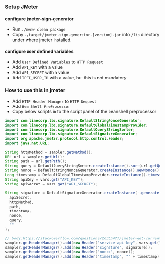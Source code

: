 ### Setup JMeter
#### configure jmeter-sign-generator
* Run `./mvnw clean package`
* Copy `./target/jmeter-sign-generator-[version].jar` into `/lib` directory under where jmeter installed.

#### configure user defined variables
* Add `User Defined Variables` to `HTTP Request`
* Add `API_KEY` with a value
* Add `API_SECRET` with a value
* Add `TEST_USER_ID` with a value, but this is not mandatory

### How to use this in jmeter
* Add `HTTP Header Manager` to `HTTP Request`
* Add `BeanShell PreProcessor`
* Copy below scripts in to the script panel of the beanshell preprocessor
```java
import com.linecorp.lbd.signature.DefaultStringNonceGenerator;
import com.linecorp.lbd.signature.DefaultGlobalTimestampProvider;
import com.linecorp.lbd.signature.DefaultQueryStringSorter;
import com.linecorp.lbd.signature.DefaultSignatureGenerator;
import org.apache.jmeter.protocol.http.control.Header;
import java.net.URL;

String httpMethod = sampler.getMethod();
URL url = sampler.getUrl();
String path = url.getPath();
String query = DefaultQueryStringSorter.createInstance().sort(url.getQuery());
String nonce = DefaultStringNonceGenerator.createInstance().newNonce();
Long timestamp = DefaultGlobalTimestampProvider.createInstance().timestamp();
String apiKey = vars.get("API_KEY");
String apiSecret = vars.get("API_SECRET");

String signature = DefaultSignatureGenerator.createInstance().generate(
  apiSecret,
  httpMethod,
  path,
  timestamp,
  nonce,
  query,
  ""
);

// body:https://stackoverflow.com/questions/26355477/jmeter-get-current-http-sampler-body-data-from-beanshell-preprocessor
sampler.getHeaderManager().add(new Header("service-api-key", vars.get("API_KEY")));
sampler.getHeaderManager().add(new Header("signature", signature));
sampler.getHeaderManager().add(new Header("nonce", nonce));
sampler.getHeaderManager().add(new Header("timestamp", "" + timestamp));
```